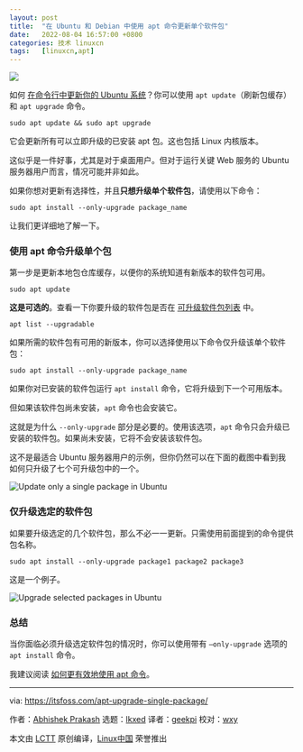 ```yaml
---
layout: post
title:	"在 Ubuntu 和 Debian 中使用 apt 命令更新单个软件包"
date:	2022-08-04 16:57:00 +0800 
categories:	技术 linuxcn 
tags:	[linuxcn,apt]
---
```



![](/Asserts/Images//attachment/album/202208/04/165705li66yephvx464ivt.jpg)


如何 [在命令行中更新你的 Ubuntu 系统](https://itsfoss.com/update-ubuntu/)？你可以使用 `apt update`（刷新包缓存）和 `apt upgrade` 命令。



```
sudo apt update && sudo apt upgrade

```

它会更新所有可以立即升级的已安装 apt 包。这也包括 Linux 内核版本。


这似乎是一件好事，尤其是对于桌面用户。但对于运行关键 Web 服务的 Ubuntu 服务器用户而言，情况可能并非如此。


如果你想对更新有选择性，并且**只想升级单个软件包**，请使用以下命令：



```
sudo apt install --only-upgrade package_name

```

让我们更详细地了解一下。


### 使用 apt 命令升级单个包


第一步是更新本地包仓库缓存，以便你的系统知道有新版本的软件包可用。



```
sudo apt update

```

**这是可选的**。查看一下你要升级的软件包是否在 [可升级软件包列表](https://itsfoss.com/apt-list-upgradable/) 中。



```
apt list --upgradable

```

如果所需的软件包有可用的新版本，你可以选择使用以下命令仅升级该单个软件包：



```
sudo apt install --only-upgrade package_name

```

如果你对已安装的软件包运行 `apt install` 命令，它将升级到下一个可用版本。


但如果该软件包尚未安装，`apt` 命令也会安装它。


这就是为什么 `--only-upgrade` 部分是必要的。使用该选项，`apt` 命令只会升级已安装的软件包。如果尚未安装，它将不会安装该软件包。


这不是最适合 Ubuntu 服务器用户的示例，但你仍然可以在下面的截图中看到我如何只升级了七个可升级包中的一个。


![Update only a single package in Ubuntu](/Asserts/Images//attachment/album/202208/04/165850avvqzv41ukw1f7wu.jpg)


### 仅升级选定的软件包


如果要升级选定的几个软件包，那么不必一一更新。只需使用前面提到的命令提供包名称。



```
sudo apt install --only-upgrade package1 package2 package3

```

这是一个例子。


![Upgrade selected packages in Ubuntu](/Asserts/Images//attachment/album/202208/04/170010i4hge0gmi03mce4h.jpg)


### 总结


当你面临必须升级选定软件包的情况时，你可以使用带有 `–only-upgrade` 选项的 `apt install` 命令。


我建议阅读 [如何更有效地使用 apt 命令](https://itsfoss.com/apt-command-guide/)。




---


via: <https://itsfoss.com/apt-upgrade-single-package/>


作者：[Abhishek Prakash](https://itsfoss.com/) 选题：[lkxed](https://github.com/lkxed) 译者：[geekpi](https://github.com/geekpi) 校对：[wxy](https://github.com/wxy)


本文由 [LCTT](https://github.com/LCTT/TranslateProject) 原创编译，[Linux中国](https://linux.cn/) 荣誉推出
